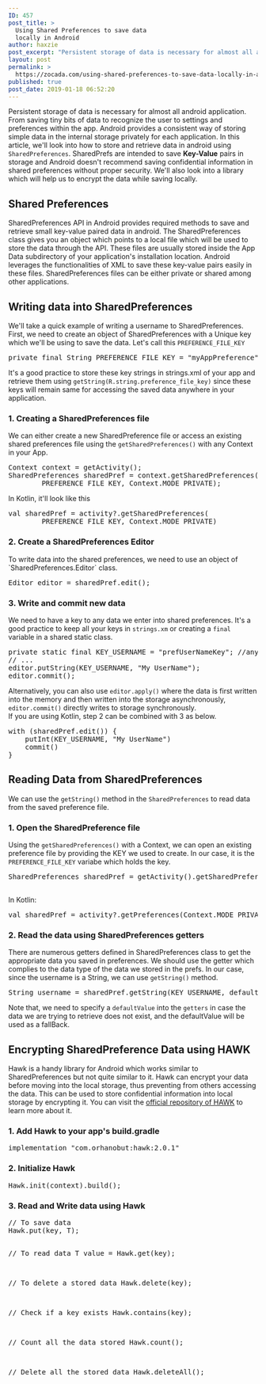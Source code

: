 ```yaml
---
ID: 457
post_title: >
  Using Shared Preferences to save data
  locally in Android
author: haxzie
post_excerpt: "Persistent storage of data is necessary for almost all android application. From saving tiny bits of data to recognize the user to settings and preferences within the app. Android provides a consistent way of storing simple data in the internal storage privately for each application. In this article, we'll look into how to store and retrieve data in android using SharedPreferences. SharedPrefs are intended to save Key-Value pairs in storage and Android doesn't recommend saving confidential information in shared preferences without proper security. We'll also look into a library which will help us to encrypt the data while saving locally."
layout: post
permalink: >
  https://zocada.com/using-shared-preferences-to-save-data-locally-in-android/
published: true
post_date: 2019-01-18 06:52:20
---
```

<p>Persistent storage of data is necessary for almost all android application. From saving tiny bits of data to recognize the user to settings and preferences within the app. Android provides a consistent way of storing simple data in the internal storage privately for each application. In this article, we'll look into how to store and retrieve data in android using <code>SharedPreferences</code>. SharedPrefs are intended to save <b>Key-Value</b> pairs in storage and Android doesn't recommend saving confidential information in shared preferences without proper security. We'll also look into a library which will help us to encrypt the data while saving locally.</p>

<!-- HEADING 2 -->
<h2>Shared Preferences</h2>
<p>SharedPreferences API in Android provides required methods to save and retrieve small key-value paired data in android. The SharedPreferences class gives you an object which points to a local file which will be used to store the data through the API. These files are usually stored inside the App Data subdirectory of your application's installation location. Android leverages the functionalities of XML to save these key-value pairs easily in these files. SharedPreferences files can be either private or shared among other applications.</p>

<!-- HEADING 2 -->
<h2>Writing data into SharedPreferences</h2>
<p>We'll take a quick example of writing a username to SharedPreferences. First, we need to create an object of SharedPreferences with a Unique key which we'll be using to save the data. Let's call this <code>PREFERENCE_FILE_KEY</code></p>

<pre class="EnlighterJSRAW" data-enlighter-language="java">private final String PREFERENCE_FILE_KEY = "myAppPreference";</pre>
<p>It's a good practice to store these key strings in strings.xml of your app and retrieve them using <code>getString(R.string.preference_file_key)</code> since these keys will remain same for accessing the saved data anywhere in your application.</p>

<h3>1. Creating a SharedPreferences file </h3>
<p>We can either create a new SharedPreference file or access an existing shared preferences file using the <code>getSharedPreferences()</code> with any Context in your App.</p>
<pre class="EnlighterJSRAW" data-enlighter-language="java">Context context = getActivity();
SharedPreferences sharedPref = context.getSharedPreferences(
        PREFERENCE_FILE_KEY, Context.MODE_PRIVATE);</pre>
<p>In Kotlin, it'll look like this</p>
<pre class="EnlighterJSRAW" data-enlighter-language="kotlin">val sharedPref = activity?.getSharedPreferences(
        PREFERENCE_FILE_KEY, Context.MODE_PRIVATE)</pre>

<h3>2. Create a SharedPreferences Editor</h3>
<p>To write data into the shared preferences, we need to use an object of `SharedPreferences.Editor` class.</p>
<pre class="EnlighterJSRAW" data-enlighter-language="java">Editor editor = sharedPref.edit();</pre>

<h3>3. Write and commit new data</h3>
<p>We need to have a key to any data we enter into shared preferences. It's a good practice to keep all your keys in <code>strings.xm</code> or creating a <code>final</code> variable in a shared static class.</p>
<pre class="EnlighterJSRAW" data-enlighter-language="java">private static final KEY_USERNAME = "prefUserNameKey"; //anything as u prefer
// ...
editor.putString(KEY_USERNAME, "My UserName");
editor.commit();
</pre>
<p>Alternatively, you can also use <code>editor.apply()</code> where the data is first written into the memory and then written into the storage asynchronously, <code>editor.commit()</code> directly writes to storage synchronously.<br/> If you are using Kotlin, step 2 can be combined with 3 as below.</p>
<pre class="EnlighterJSRAW" data-enlighter-language="kotlin">
with (sharedPref.edit()) {
    putInt(KEY_USERNAME, "My UserName")
    commit()
}
</pre>

<!-- AD -->
<script async src="//pagead2.googlesyndication.com/pagead/js/adsbygoogle.js"></script>
<ins class="adsbygoogle"
     style="display:block; text-align:center;"
     data-ad-layout="in-article"
     data-ad-format="fluid"
     data-ad-client="ca-pub-7556700931518738"
     data-ad-slot="2974167105"></ins>
<script>
     (adsbygoogle = window.adsbygoogle || []).push({});
</script>

<h2>Reading Data from SharedPreferences</h2>
<p>We can use the <code>getString()</code> method in the <code>SharedPreferences</code> to read data from the saved preference file.</p>
<h3>1. Open the SharedPreference file</h3>
<p>Using the <code>getSharedPreferences()</code> with a Context, we can open an existing preference file by providing the KEY we used to create. In our case, it is the <code>PREFERENCE_FILE_KEY</code> variabe which holds the key.</p>
<pre class="EnlighterJSRAW" data-enlighter-language="java">
SharedPreferences sharedPref = getActivity().getSharedPreferences(PREFERENCE_FILE_KEY, Context.MODE_PRIVATE);

</pre>
<p>In Kotlin:</p>
<pre class="EnlighterJSRAW" data-enlighter-language="kotlin">
val sharedPref = activity?.getPreferences(Context.MODE_PRIVATE) ?: return
</pre>

<h3>2. Read the data using SharedPreferences getters</h3>
<p>There are numerous getters defined in SharedPreferences class to get the appropriate data you saved in preferences. We should use the getter which complies to the data type of the data we stored in the prefs. In our case, since the username is a String, we can use <code>getString()</code> method.</p>
<pre class="EnlighterJSRAW" data-enlighter-language="java">
String username = sharedPref.getString(KEY_USERNAME, defaultValue);
</pre>
<p>Note that, we need to specify a <code>defaultValue</code> into the <code>getters</code> in case the data we are trying to retrieve does not exist, and the defaultValue will be used as a fallBack.</p>

<h2>Encrypting SharedPreference Data using HAWK</h2>
<p>Hawk is a handy library for Android which works similar to SharedPreferences but not quite similar to it. Hawk can encrypt your data before moving into the local storage, thus preventing from others accessing the data. This can be used to store confidential information into local storage by encrypting it. You can visit the <a href="https://github.com/orhanobut/hawk" rel="noopener" target="_blank">official repository of HAWK</a> to learn more about it.</p>
<h3>1. Add Hawk to your app's build.gradle</h3>
<pre class="EnlighterJSRAW" data-enlighter-language="java">
implementation "com.orhanobut:hawk:2.0.1"
</pre>
<h3>2. Initialize Hawk</h3>
<pre class="EnlighterJSRAW" data-enlighter-language="java">
Hawk.init(context).build();
</pre>
<h3>3. Read and Write data using Hawk</h3>
<pre class="EnlighterJSRAW" data-enlighter-language="java">
// To save data
Hawk.put(key, T);

// To read data
T value = Hawk.get(key);

// To delete a stored data
Hawk.delete(key);

// Check if a key exists
Hawk.contains(key);

// Count all the data stored
Hawk.count();

// Delete all the stored data
Hawk.deleteAll();
</pre>

<!-- AD -->
<script async src="//pagead2.googlesyndication.com/pagead/js/adsbygoogle.js"></script>
<ins class="adsbygoogle"
     style="display:block; text-align:center;"
     data-ad-layout="in-article"
     data-ad-format="fluid"
     data-ad-client="ca-pub-7556700931518738"
     data-ad-slot="2974167105"></ins>
<script>
     (adsbygoogle = window.adsbygoogle || []).push({});
</script>